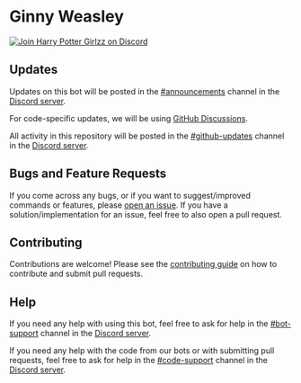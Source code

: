 # Ginny Weasley

[![Join Harry Potter Girlzz on Discord](https://discord.com/api/guilds/975732730845339648/widget.png?style=banner2)](https://discord.gg/QrsUxMPcSu)

## Updates

Updates on this bot will be posted in the [#announcements](https://discord.com/channels/975732730845339648/976070731735650355) channel in the [Discord server](https://discord.gg/QrsUxMPcSu).

For code-specific updates, we will be using [GitHub Discussions](https://github.com/HarryPotterGirlzz/Ginny-Weasley/discussions).

All activity in this repository will be posted in the [#github-updates](https://discord.com/channels/975732730845339648/1009028758130409532) channel in the [Discord server](https://discord.gg/QrsUxMPcSu).

## Bugs and Feature Requests

If you come across any bugs, or if you want to suggest/improved commands or features, please [open an issue](https://github.com/HarryPotterGirlzz/Ginny-Weasley/issues/new/choose). If you have a solution/implementation for an issue, feel free to also open a pull request.

## Contributing

Contributions are welcome! Please see the [contributing guide](https://github.com/HarryPotterGirlzz/Ginny-Weasley/blob/main/.github/CONTRIBUTING.md) on how to contribute and submit pull requests.

## Help

If you need any help with using this bot, feel free to ask for help in the [#bot-support](https://discord.com/channels/975732730845339648/1006479566900056134) channel in the [Discord server](https://discord.gg/QrsUxMPcSu).

If you need any help with the code from our bots or with submitting pull requests, feel free to ask for help in the [#code-support](https://discord.com/channels/975732730845339648/1006479777387008041) channel in the [Discord server](https://discord.gg/QrsUxMPcSu).
